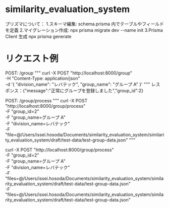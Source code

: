 # similarity_evaluation_system

プリズマについて： 1.スキーマ編集: schema.prisma 内でテーブルやフィールドを定義 2.マイグレーション作成:
npx prisma migrate dev --name init
3.Prisma Client 生成
npx prisma generate

# リクエスト例

POST: /group
"""
curl -X POST "http://localhost:8000/group" \
 -H "Content-Type: application/json" \
 -d '{
"division_name": "レバテック",
"group_name": "グループ A"
}'
"""
レスポンス：{"message":"正常にグループを登録しました","group_id":2}

POST: /group/process
"""
curl -X POST "http://localhost:8000/group/process" \
 -F "group_id=2" \
 -F "group_name=グループ A" \
 -F "division_name=レバテック" \
 -F "file=@/Users/issei.hosoda/Documents/similarity_evaluation_system/similarity_evaluation_system/draft/test-data/test-group-data.json"
"""

curl -X POST "http://localhost:8000/group/process" \
 -F "group_id=2" \
 -F "group_name=グループ A" \
 -F "division_name=レバテック" \
 -F "files=@/Users/issei.hosoda/Documents/similarity_evaluation_system/similarity_evaluation_system/draft/test-data/test-group-data.json" \
 -F "files=@/Users/issei.hosoda/Documents/similarity_evaluation_system/similarity_evaluation_system/draft/test-data/test-group-data.json"
